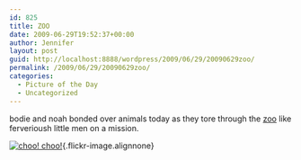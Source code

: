```yaml
---
id: 825
title: ZOO
date: 2009-06-29T19:52:37+00:00
author: Jennifer
layout: post
guid: http://localhost:8888/wordpress/2009/06/29/20090629zoo/
permalink: /2009/06/29/20090629zoo/
categories:
  - Picture of the Day
  - Uncategorized
---
```

bodie and noah bonded over animals today as they tore through the [zoo](http://www.flickr.com/photos/jenniferandJennifers_photos/sets/72157620606921189/ "zoo") like ferverioush little men on a mission.
  
[![choo! choo!](http://farm4.static.flickr.com/3586/3674103438_0a843857ff.jpg)](http://www.flickr.com/photos/jenniferandJennifers_photos/3674103438/ "choo! choo!"){.flickr-image.alignnone}